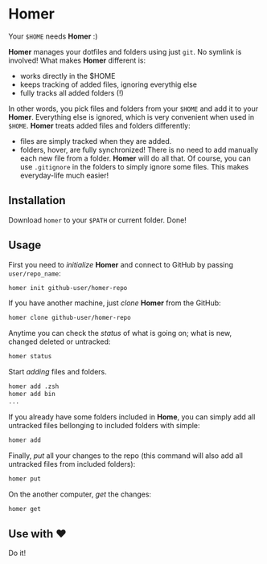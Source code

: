 # Homer

Your `$HOME` needs **Homer** :)

**Homer** manages your dotfiles and folders using just `git`. No symlink is involved!
What makes **Homer** different is:

+ works directly in the $HOME
+ keeps tracking of added files, ignoring everythig else
+ fully tracks all added folders (!)

In other words, you pick files and folders from your `$HOME` and add it to your **Homer**. Everything else is ignored, which is very convenient when used in `$HOME`. **Homer** treats added files and folders differently:

+ files are simply tracked when they are added.
+ folders, hover, are fully synchronized! There is no need to add manually each new file from a folder. **Homer** will do all that. Of course, you can use `.gitignore` in the folders to simply ignore some files. This makes everyday-life much easier!

## Installation

Download `homer` to your `$PATH` or current folder. Done!

## Usage

First you need to _initialize_ **Homer** and connect to GitHub by passing `user/repo_name`:

~~~ bash
homer init github-user/homer-repo
~~~

If you have another machine, just _clone_ **Homer** from the GitHub:

~~~ bash
homer clone github-user/homer-repo
~~~

Anytime you can check the _status_ of what is going on; what is new, changed deleted or untracked:

~~~ bash
homer status
~~~

Start _adding_ files and folders.

~~~ bash
homer add .zsh
homer add bin
...
~~~

If you already have some folders included in **Home**, you can simply add all untracked files bellonging to included folders with simple:

~~~ bash
homer add
~~~

Finally, _put_ all your changes to the repo (this command will also add all untracked files from included folders):

~~~ bash
homer put
~~~

On the another computer, _get_ the changes:

~~~ bash
homer get
~~~

## Use with ❤

Do it!